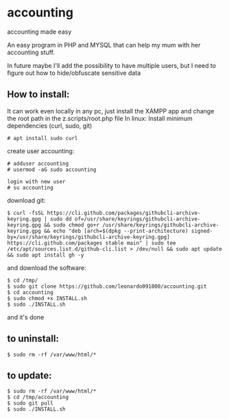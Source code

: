 # accounting
accounting made easy

An easy program in PHP and MYSQL that can help my mum with her accounting stuff.

In future maybe I'll add the possibility to have multiple users, but I need to figure out how to hide/obfuscate sensitive data

## How to install:
It can work even locally in any pc, just install the XAMPP app and change the root path in the z.scripts/root.php file
In linux:
Install minimum dependencies (curl, sudo, git)
```
# apt install sudo curl
```

create user accounting:
```
# adduser accounting
# usermod -aG sudo accounting
```
```
login with new user
# su accounting
```

download git:
```
$ curl -fsSL https://cli.github.com/packages/githubcli-archive-keyring.gpg | sudo dd of=/usr/share/keyrings/githubcli-archive-keyring.gpg && sudo chmod go+r /usr/share/keyrings/githubcli-archive-keyring.gpg && echo "deb [arch=$(dpkg --print-architecture) signed-by=/usr/share/keyrings/githubcli-archive-keyring.gpg] https://cli.github.com/packages stable main" | sudo tee /etc/apt/sources.list.d/github-cli.list > /dev/null && sudo apt update && sudo apt install gh -y
```

and download the software:
```
$ cd /tmp/
$ sudo git clone https://github.com/leonardo091800/accounting.git
$ cd accounting
$ sudo chmod +x INSTALL.sh
$ sudo ./INSTALL.sh
```

and it's done



## to uninstall:
```
$ sudo rm -rf /var/www/html/*
```


## to update:
```
$ sudo rm -rf /var/www/html/*
$ cd /tmp/accounting
$ sudo git pull
$ sudo ./INSTALL.sh
```
